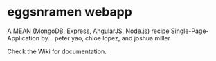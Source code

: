 eggsnramen webapp
=================

A MEAN (MongoDB, Express, AngularJS, Node.js) recipe Single-Page-Application by...
  peter yao, chloe lopez, and joshua miller

Check the Wiki for documentation.
